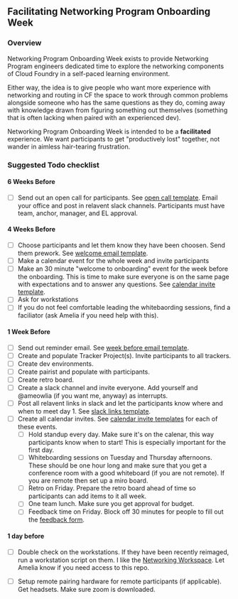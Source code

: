 ## Facilitating Networking Program Onboarding Week

### Overview
Networking Program Onboarding Week exists to provide Networking Program engineers dedicated time to explore the networking components of Cloud Foundry in a self-paced learning environment.

Either way, the idea is to give people who want more experience with networking and routing in CF the space to work through common problems alongside someone who has the same questions as they do, coming away with knowledge drawn from figuring something out themselves (something that is often lacking when paired with an experienced dev).

Networking Program Onboarding Week is intended to be a **facilitated** experience. We want participants to get "productively lost" together, not wander in aimless hair-tearing frustration. 

### Suggested Todo checklist

#### 6 Weeks Before
- [ ] Send out an open call for participants. See [open call template](/templates/open-call-template.md). Email your office and post in relavent slack channels. Participants must have team, anchor, manager, and EL approval.

#### 4 Weeks Before
- [ ] Choose participants and let them know they have been choosen. Send them prework. See [welcome email template](/templates/welcome-email-template.md).
- [ ] Make a calendar event for the whole week and invite participants
- [ ] Make an 30 minute "welcome to onboarding" event for the week before the onboarding. This is time to make sure everyone is on the same page with expectations and to answer any questions. See [calendar invite template](/templates/calendar-invite-templates.md).
- [ ] Ask for workstations
- [ ] If you do not feel comfortable leading the whitebaording sessions, find a faciliator (ask Amelia if you need help with this).

#### 1 Week Before
- [ ] Send out reminder email. See [week before email template](/templates/week-before-email-template.md).
- [ ] Create and populate Tracker Project(s). Invite participants to all trackers.
- [ ] Create dev environments.
- [ ] Create pairist and populate with participants. 
- [ ] Create retro board.
- [ ] Create a slack channel and invite everyone. Add yourself and @ameowlia (if you want me, anyway) as interrupts.
- [ ] Post all relavent links in slack and let the participants know where and when to meet day 1. See [slack links template](/templates/slack-link-template.md).
- [ ] Create all calendar invites. See [calendar invite templates](/templates/calendar-invite-templates.md) for each of these events.
  - [ ] Hold standup every day. Make sure it's on the calenar, this way participants know when to start! This is especially important for the first day.
  - [ ] Whiteboarding sessions on Tuesday and Thursday afternoons. These should be one hour long and make sure that you get a conference room with a good whiteboard (if you are not remote). If you are remote then set up a miro board.
  - [ ] Retro on Friday. Prepare the retro board ahead of time so participants can add items to it all week.
  - [ ] One team lunch. Make sure you get approval for budget.
  - [ ] Feedback time on Friday. Block off 30 minutes for people to fill out the [feedback form](https://docs.google.com/forms/d/e/1FAIpQLSc4_cMKZh283_gM4T6BRkny9YXpLYhxrY9mP1tMv4y0SvkrGQ/viewform?usp=sf_link).

#### 1 day before
- [ ] Double check on the workstations. If they have been recently reimaged, run a workstation script on them. I like the [Networking Workspace](https://github.com/cloudfoundry/networking-workspace). Let Amelia know if you need access to this repo.
- [ ] Setup remote pairing hardware for remote participants (if applicable). Get headsets. Make sure zoom is downloaded. 

